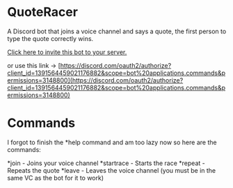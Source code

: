# QuoteRacer
A Discord bot that joins a voice channel and says a quote, the first person to type the quote correctly wins.

[Click here to invite this bot to your server.](https://discord.com/oauth2/authorize?client_id=1391564459021176882&scope=bot%20applications.commands&permissions=3148800)

or use this link -> [https://discord.com/oauth2/authorize?client_id=1391564459021176882&scope=bot%20applications.commands&permissions=3148800](https://discord.com/oauth2/authorize?client_id=1391564459021176882&scope=bot%20applications.commands&permissions=3148800)

# Commands
I forgot to finish the *help command and am too lazy now so here are the commands:

*join - Joins your voice channel
*startrace - Starts the race
*repeat - Repeats the quote
*leave - Leaves the voice channel (you must be in the same VC as the bot for it to work)
